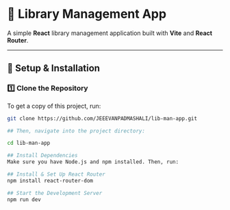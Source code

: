 # 📖 Library Management App  

A simple **React** library management application built with **Vite** and **React Router**.  

---

## 🚀 Setup & Installation  

### 1️⃣ Clone the Repository  
To get a copy of this project, run:  
```sh
git clone https://github.com/JEEEVANPADMASHALI/lib-man-app.git

## Then, navigate into the project directory:

cd lib-man-app

## Install Dependencies
Make sure you have Node.js and npm installed. Then, run:

## Install & Set Up React Router
npm install react-router-dom

## Start the Development Server
npm run dev 